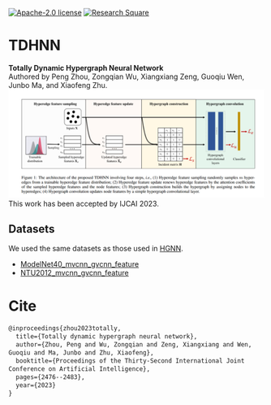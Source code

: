 [![Apache-2.0 license](https://img.shields.io/badge/License-Apache-yellow)](https://github.com/HHW-zhou/TSMMG)
[![Research Square](https://img.shields.io/badge/10.21203%2Frs.3.rs-3845824%2Fv1)](https://www.researchsquare.com/article/rs-3845824/v1)


# TDHNN
**Totally Dynamic Hypergraph Neural Network**  
Authored by Peng Zhou, Zongqian Wu, Xiangxiang Zeng, Guoqiu Wen, Junbo Ma, and Xiaofeng Zhu.
![Model Architecture of TDHNN](./figs/fig1.png)
This work has been accepted by IJCAI 2023.


## Datasets
We used the same datasets as those used in [HGNN](https://github.com/iMoonLab/HGNN/tree/master).
+ [ModelNet40_mvcnn_gvcnn_feature](https://drive.google.com/file/d/1euw3bygLzRQm_dYj1FoRduXvsRRUG2Gr/view)
+ [NTU2012_mvcnn_gvcnn_feature](https://drive.google.com/file/d/1Vx4K15bW3__JPRV0KUoDWtQX8sB-vbO5/view)

# Cite
```
@inproceedings{zhou2023totally,
  title={Totally dynamic hypergraph neural network},
  author={Zhou, Peng and Wu, Zongqian and Zeng, Xiangxiang and Wen, Guoqiu and Ma, Junbo and Zhu, Xiaofeng},
  booktitle={Proceedings of the Thirty-Second International Joint Conference on Artificial Intelligence},
  pages={2476--2483},
  year={2023}
}
```


